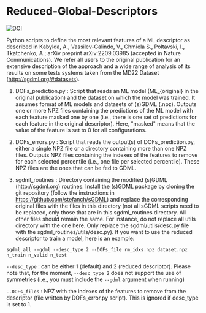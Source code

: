 # Reduced-Global-Descriptors

[![DOI](https://zenodo.org/badge/633915330.svg)](https://zenodo.org/badge/latestdoi/633915330)

Python scripts to define the most relevant features of a ML descriptor as described in Kabylda, A., Vassilev-Galindo, V., Chmiela S., Poltavski, I., Tkatchenko, A.; arXiv preprint arXiv:2209.03985 (accepted in Nature Communications). We refer all users to the original publication for an extensive description of the approach and a wide range of analysis of its results on some tests systems taken from the MD22 Dataset (http://sgdml.org/#datasets).

1. DOFs_prediction.py : Script that reads an ML model (ML_{original} in the original publication) and the dataset on which the model was trained. It assumes format of ML models and datasets of (s)GDML (.npz). Outputs one or more NPZ files containing the predictions of the ML model with each feature masked one by one (i.e., there is one set of predictions for each feature in the original descriptor). Here, "masked" means that the value of the feature is set to 0 for all configurations.

2. DOFs_errors.py : Script that reads the output(s) of DOFs_prediction.py, either a single NPZ file or a directory containing more than one NPZ files. Outputs NPZ files containing the indexes of the features to remove for each selected percentile (i.e., one file per selected percentile). These NPZ files are the ones that can be fed to GDML.

3. sgdml_routines : Directory containing the modified (s)GDML (http://sgdml.org) routines. Install the (s)GDML package by cloning the git repository (follow the instructions in https://github.com/stefanch/sGDML) and replace the corresponding original files with the files in this directory (not all sGDML scripts need to be replaced, only those that are in this sgdml_routines directory. All other files should remain the same. For instance, do not replace all utils directory with the one here. Only replace the sgdml/utils/desc.py file with the sgdml_routines/utils/desc.py). If you want to use the reduced descriptor to train a model, here is an example:

``sgdml all --gdml --desc_type 2 --DOFs_file rm_idxs.npz dataset.npz n_train n_valid n_test``

``--desc_type`` :  can be either 1 (default) and 2 (reduced descriptor). Please note that, for the moment, ``--desc_type 2`` does not support the use of symmetries (i.e., you must include the ``--gdml`` argument when running)

``--DOFs_files`` : NPZ with the indexes of the features to remove from the descriptor (file written by DOFs_error.py script). This is ignored if desc_type is set to 1.

